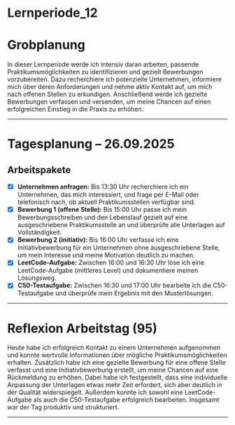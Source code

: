 # Lernperiode_12


# Grobplanung

In dieser Lernperiode werde ich intensiv daran arbeiten, passende Praktikumsmöglichkeiten zu identifizieren und gezielt Bewerbungen vorzubereiten. Dazu recherchiere ich potenzielle Unternehmen, informiere mich über deren Anforderungen und nehme aktiv Kontakt auf, um mich nach offenen Stellen zu erkundigen. Anschließend werde ich gezielte Bewerbungen verfassen und versenden, um meine Chancen auf einen erfolgreichen Einstieg in die Praxis zu erhöhen.

---

# Tagesplanung – 26.09.2025

## Arbeitspakete
- [x] **Unternehmen anfragen:** Bis 13:30 Uhr recherchiere ich ein Unternehmen, das mich interessiert, und frage per E-Mail oder telefonisch nach, ob aktuell Praktikumsstellen verfügbar sind.  
- [x] **Bewerbung 1 (offene Stelle):** Bis 15:00 Uhr passe ich mein Bewerbungsschreiben und den Lebenslauf gezielt auf eine ausgeschriebene Praktikumsstelle an und überprüfe alle Unterlagen auf Vollständigkeit.  
- [x] **Bewerbung 2 (initiativ):** Bis 16:00 Uhr verfasse ich eine Initiativbewerbung für ein Unternehmen ohne ausgeschriebene Stelle, um mein Interesse und meine Motivation deutlich zu machen.  
- [x] **LeetCode-Aufgabe:** Zwischen 16:00 und 16:30 Uhr löse ich eine LeetCode-Aufgabe (mittleres Level) und dokumentiere meinen Lösungsweg.  
- [x] **C50-Testaufgabe:** Zwischen 16:30 und 17:00 Uhr bearbeite ich die C50-Testaufgabe und überprüfe mein Ergebnis mit den Musterlösungen.

---

# Reflexion Arbeitstag (95)

Heute habe ich erfolgreich Kontakt zu einem Unternehmen aufgenommen und konnte wertvolle Informationen über mögliche Praktikumsmöglichkeiten erhalten. Zusätzlich habe ich eine gezielte Bewerbung für eine offene Stelle verfasst und eine Initiativbewerbung erstellt, um meine Chancen auf eine Rückmeldung zu erhöhen. Dabei habe ich festgestellt, dass eine individuelle Anpassung der Unterlagen etwas mehr Zeit erfordert, sich aber deutlich in der Qualität widerspiegelt. Außerdem konnte ich sowohl eine LeetCode-Aufgabe als auch die C50-Testaufgabe erfolgreich bearbeiten. Insgesamt war der Tag produktiv und strukturiert.

---
